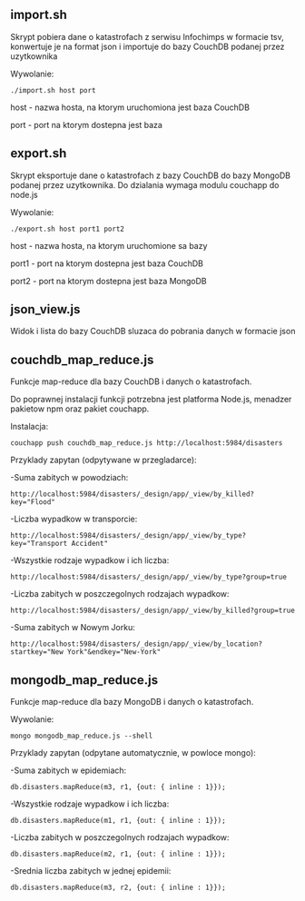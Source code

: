 import.sh
---------------------------------------------------------------------------------------------------------- 
Skrypt pobiera dane o katastrofach z serwisu Infochimps w formacie tsv, konwertuje je na format json i importuje do bazy CouchDB podanej przez uzytkownika

Wywolanie: 
	
	./import.sh host port

host - nazwa hosta, na ktorym uruchomiona jest baza CouchDB

port - port na ktorym dostepna jest baza

export.sh 
-----------------------------------------------------------------------------------------------------------
Skrypt eksportuje dane o katastrofach z bazy CouchDB do bazy MongoDB podanej przez uzytkownika. Do dzialania wymaga modulu couchapp do node.js

Wywolanie: 
	
	./export.sh host port1 port2

host - nazwa hosta, na ktorym uruchomione sa bazy

port1 - port na ktorym dostepna jest baza CouchDB

port2 - port na ktorym dostepna jest baza MongoDB

json_view.js
------------------------------------------------------------------------------------------------------------
Widok i lista do bazy CouchDB sluzaca do pobrania danych w formacie json

couchdb_map_reduce.js
------------------------------------------------------------------------------------------------------------
Funkcje map-reduce dla bazy CouchDB i danych o katastrofach.

Do poprawnej instalacji funkcji potrzebna jest platforma Node.js, menadzer pakietow npm oraz pakiet couchapp.

Instalacja:

	couchapp push couchdb_map_reduce.js http://localhost:5984/disasters 


Przyklady zapytan (odpytywane w przegladarce):

-Suma zabitych w powodziach: 
	
	http://localhost:5984/disasters/_design/app/_view/by_killed?key="Flood"

-Liczba wypadkow w transporcie: 
	
	http://localhost:5984/disasters/_design/app/_view/by_type?key="Transport Accident"

-Wszystkie rodzaje wypadkow i ich liczba: 
	
	http://localhost:5984/disasters/_design/app/_view/by_type?group=true

-Liczba zabitych w poszczegolnych rodzajach wypadkow: 

	http://localhost:5984/disasters/_design/app/_view/by_killed?group=true

-Suma zabitych w Nowym Jorku: 
	
	http://localhost:5984/disasters/_design/app/_view/by_location?startkey="New York"&endkey="New-York"


mongodb_map_reduce.js
--------------------------------------------------------------------------------------------------------------
Funkcje map-reduce dla bazy MongoDB i danych o katastrofach.

Wywolanie:

	mongo mongodb_map_reduce.js --shell

Przyklady zapytan (odpytane automatycznie, w powloce mongo):

-Suma zabitych w epidemiach: 

	db.disasters.mapReduce(m3, r1, {out: { inline : 1}});

-Wszystkie rodzaje wypadkow i ich liczba: 
	
	db.disasters.mapReduce(m1, r1, {out: { inline : 1}});

-Liczba zabitych w poszczegolnych rodzajach wypadkow: 
	
	db.disasters.mapReduce(m2, r1, {out: { inline : 1}});

-Srednia liczba zabitych w jednej epidemii: 
	
	db.disasters.mapReduce(m3, r2, {out: { inline : 1}});